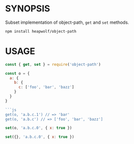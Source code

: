 # SYNOPSIS
Subset implementation of object-path, `get` and `set` methods.

```bash
npm install heapwolf/object-path
```

# USAGE

```js
const { get, set } = require('object-path')
```

```js
const o = {
  a: {
    b: {
      c: ['foo', 'bar', 'bazz']
    }
  }
}

```js
get(o, 'a.b.c.1') // => 'bar'
get(o, 'a.b.c') // => ['foo', 'bar', 'bazz']
```

```js
set(o, 'a.b.c.0', { x: true })
```

```js
set({}, 'a.b.c.0', { x: true })
```
